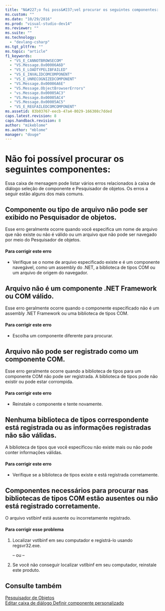 ```yaml
---
title: "N&#227;o foi poss&#237;vel procurar os seguintes componentes: | Microsoft Docs"
ms.custom: ""
ms.date: "10/29/2016"
ms.prod: "visual-studio-dev14"
ms.reviewer: ""
ms.suite: ""
ms.technology: 
  - "devlang-csharp"
ms.tgt_pltfrm: ""
ms.topic: "article"
f1_keywords: 
  - "VS_E_CANNOTBROWSECOM"
  - "VS.Message.0x00006A6D"
  - "VS_E_LOADTYPELIBFAILED"
  - "VS_E_INVALIDCOMCOMPONENT"
  - "VS_E_UNRECOGNIZEDCOMPONENT"
  - "VS.Message.0x00006A6E"
  - "VS.Message.ObjectBrowserErrors"
  - "vs.Message.0x00005AC3"
  - "VS.Message.0x00005AC4"
  - "VS.Message.0x00005AC5"
  - "VS_E_REGFAILEDCOMCOMPONENT"
ms.assetid: 83b03767-eecb-47a4-8029-166308c7dded
caps.latest.revision: 8
caps.handback.revision: 8
author: "mikeblome"
ms.author: "mblome"
manager: "douge"
---
```

# N&#227;o foi poss&#237;vel procurar os seguintes componentes:
Essa caixa de mensagem pode listar vários erros relacionados à caixa de diálogo seleção de componente e Pesquisador de objetos. Os erros a seguir estão alguns dos mais comuns.  
  
## Componente ou tipo de arquivo não pode ser exibido no Pesquisador de objetos.  
 Esse erro geralmente ocorre quando você especifica um nome de arquivo que não existe ou não é válido ou um arquivo que não pode ser navegado por meio do Pesquisador de objetos.  
  
#### Para corrigir este erro  
  
-   Verifique se o nome de arquivo especificado existe e é um componente navegável, como um assembly do .NET, a biblioteca de tipos COM ou um arquivo de origem do navegador.  
  
## Arquivo não é um componente .NET Framework ou COM válido.  
 Esse erro geralmente ocorre quando o componente especificado não é um assembly .NET Framework ou uma biblioteca de tipos COM.  
  
#### Para corrigir este erro  
  
-   Escolha um componente diferente para procurar.  
  
## Arquivo não pode ser registrado como um componente COM.  
 Esse erro geralmente ocorre quando a biblioteca de tipos para um componente COM não pode ser registrada. A biblioteca de tipos pode não existir ou pode estar corrompida.  
  
#### Para corrigir este erro  
  
-   Reinstale o componente e tente novamente.  
  
## Nenhuma biblioteca de tipos correspondente está registrada ou as informações registradas não são válidas.  
 A biblioteca de tipos que você especificou não existe mais ou não pode conter informações válidas.  
  
#### Para corrigir este erro  
  
-   Verifique se a biblioteca de tipos existe e está registrada corretamente.  
  
## Componentes necessários para procurar nas bibliotecas de tipos COM estão ausentes ou não está registrado corretamente.  
 O arquivo vstlbinf está ausente ou incorretamente registrado.  
  
#### Para corrigir esse problema  
  
1.  Localizar vstlbinf em seu computador e registrá\-lo usando regsvr32.exe.  
  
     – ou –  
  
2.  Se você não conseguir localizar vstlbinf em seu computador, reinstale este produto.  
  
## Consulte também  
 [Pesquisador de Objetos](http://msdn.microsoft.com/pt-br/f89acfc5-1152-413d-9f56-3dc16e3f0470)   
 [Editar caixa de diálogo Definir componente personalizado](http://msdn.microsoft.com/pt-br/dc995bd7-afbf-4389-ba1c-f377b677ded7)